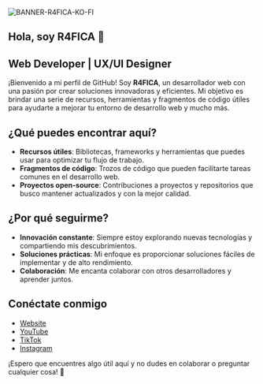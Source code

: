 ![BANNER-R4FICA-KO-FI](https://github.com/user-attachments/assets/3bd66ff5-6ac8-43d2-bf27-347f1b55c2cd)

## Hola, soy R4FICA 👋

## Web Developer | UX/UI Designer

¡Bienvenido a mi perfil de GitHub! Soy **R4FICA**, un desarrollador web con una pasión por crear soluciones innovadoras y eficientes. Mi objetivo es brindar una serie de recursos, herramientas y fragmentos de código útiles para ayudarte a mejorar tu entorno de desarrollo web y mucho más.

## ¿Qué puedes encontrar aquí?

- **Recursos útiles**: Bibliotecas, frameworks y herramientas que puedes usar para optimizar tu flujo de trabajo.
- **Fragmentos de código**: Trozos de código que pueden facilitarte tareas comunes en el desarrollo web.
- **Proyectos open-source**: Contribuciones a proyectos y repositorios que busco mantener actualizados y con la mejor calidad.

## ¿Por qué seguirme?

- **Innovación constante**: Siempre estoy explorando nuevas tecnologías y compartiendo mis descubrimientos.
- **Soluciones prácticas**: Mi enfoque es proporcionar soluciones fáciles de implementar y de alto rendimiento.
- **Colaboración**: Me encanta colaborar con otros desarrolladores y aprender juntos.

## Conéctate conmigo

- [Website](https://r4fica.com)
- [YouTube](https://www.youtube.com/@R4FICA)
- [TikTok](https://www.tiktok.com/@r4fica)
- [Instagram](https://www.instagram.com/r4fica/)

¡Espero que encuentres algo útil aquí y no dudes en colaborar o preguntar cualquier cosa! 🚀

